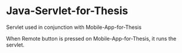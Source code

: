 # Java-Servlet-for-Thesis
Servlet used in conjunction with Mobile-App-for-Thesis


When Remote button is pressed on Mobile-App-for-Thesis, it runs the servlet.
